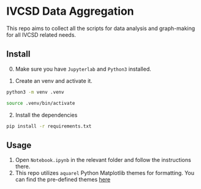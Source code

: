 # IVCSD Data Aggregation

This repo aims to collect all the scripts for data analysis and graph-making for all IVCSD related needs. 

## Install

0. Make sure you have `Jupyterlab` and `Python3` installed.

1. Create an venv and activate it.

```sh
python3 -m venv .venv
```

```sh
source .venv/bin/activate
```

2. Install the dependencies

```sh
pip install -r requirements.txt
```

## Usage

1. Open `Notebook.ipynb` in the relevant folder and follow the instructions there.
2. This repo utilizes `aquarel` Python Matplotlib themes for formatting. You can find the pre-defined themes [here](https://github.com/lgienapp/aquarel) 
